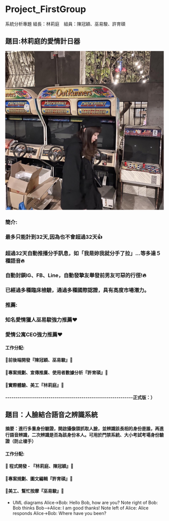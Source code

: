 # Project_FirstGroup
系統分析專題 組長：林莉庭　組員：陳冠穎、巫易駿、許育碩
## 題目:林莉庭的愛情計日器
![林莉庭](72470931_2628150010633814_1066276071327924224_o.jpg "林莉庭")
### 簡介:
### 最多只能計到32天,因為也不會超過32天:+1:
### 超過32天自動推播分手訊息，如「我是妳我就分手了拉」...等多達５種語音:fire:
### 自動封鎖IG、FB、Line，自動發摯友舉發前男友可惡的行徑!:fire:
### 已經過多種臨床檢驗，通過多種國際認證，具有高度市場潛力。
### 推薦:
### 知名愛情獵人巫易駿強力推薦:heart:
### 愛情公寓CEO強力推薦:heart:
#### 工作分配:
#### :vibration_mode:前後端開發『陳冠穎、巫易駿』:vibration_mode:
#### :file_folder:專案規劃、宣傳推廣、使用者數據分析『許育碩』:file_folder:
#### :crystal_ball:實際體驗、美工『林莉庭』:crystal_ball:

#### --------------------------------------------------------------正式版：） 
## 題目：人臉結合語音之辨識系統
#### 摘要：進行多重身份驗證，開啟攝像頭抓取人臉，並辨識該長相的身份是誰，再進行語音辨識，二次辨識是否為該身份本人。可用於門禁系統、大小考試考場身份驗證（防止槍手）
#### 工作分配:
#### :vibration_mode: 程式開發 - 『林莉庭、陳冠穎』:vibration_mode:
#### :file_folder:專案規劃、圖文編輯『許育碩』:file_folder:
#### :crystal_ball:美工、幫忙按摩『巫易駿』:crystal_ball:
- UML diagrams
Alice->Bob: Hello Bob, how are you?
Note right of Bob: Bob thinks
Bob-->Alice: I am good thanks!
Note left of Alice: Alice responds
Alice->Bob: Where have you been?
